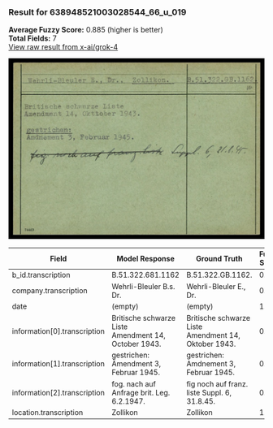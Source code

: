 ### Result for 638948521003028544_66_u_019
**Average Fuzzy Score:** 0.885 (higher is better)<br>
**Total Fields:** 7<br>
[View raw result from x-ai/grok-4](https://github.com/RISE-UNIBAS/humanities_data_benchmark/blob/main/results/2025-10-24/T0336/request_T0336_638948521003028544_66_u_019.json)

<img src="https://github.com/RISE-UNIBAS/humanities_data_benchmark/blob/main/benchmarks/blacklist/images/638948521003028544_66_u_019.jpg?raw=true" alt="638948521003028544_66_u_019" width="600px">

| Field | Model Response | Ground Truth | Fuzzy Score | Match |
|-------|----------------|--------------|-------------|-------|
| b_id.transcription | B.51.322.681.1162 | B.51.322.GB.1162. | 0.824 | ❌ |
| company.transcription | Wehrli-Bleuler B.s. Dr. | Wehrli-Bleuler E., Dr. | 0.889 | ❌ |
| date | (empty) | (empty) | 1.000 | ✅ |
| information[0].transcription | Britische schwarze Liste<br>Amendment 14, October 1943. | Britische schwarze Liste<br>Amendment 14, Oktober 1943. | 0.981 | ✅ |
| information[1].transcription | gestrichen:<br>Ämendment 3, Februar 1945. | gestrichen:<br>Amdnement 3, Februar 1945. | 0.921 | ✅ |
| information[2].transcription | fog. nach auf Anfrage brit. Leg. 6.2.1947. | fig noch auf franz. liste Suppl. 6, 31.8.45. | 0.581 | ❌ |
| location.transcription | Zollikon | Zollikon | 1.000 | ✅ |
